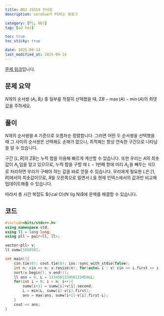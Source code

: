 ```yaml
---
title: BOJ 15554 전시회
description: sorohue가 PS하는 블로그

category: [PS, BOJ]
tag: [ad hoc]

toc: true
toc_sticky: true

date: 2025-09-14
last_modified_at: 2025-09-14
---
```


[문제 링크](https://boj.kr/15554)입니다.

## 문제 요약

$N$개의 순서쌍 $(A_i, B_i)$ 중 일부를 적절히 선택했을 때, $\Sigma B-\max(A)-\min(A)$의 최댓값을 주하세요.

## 풀이

$N$개의 순서쌍을 $A$ 기준으로 오름차순 정렬합니다. 그러면 어떤 두 순서쌍을 선택했을 때 그 사이의 순서쌍은 선택해도 손해가 없으니, 최적해는 항상 연속한 구간으로 나타남을 알 수 있습니다.

구간 $[L, R]$의 $\Sigma B$는 누적 합을 이용해 빠르게 계산할 수 있습니다. 또한 우리는 $A$의 최솟값이 $A_L$임을 알고 있으므로, 누적 합을 구할 때 $L-1$번째 항에 미리 $A_L$을 빼두는 식으로 처리하면 우리가 구해야 하는 값을 바로 얻을 수 있습니다. 우리에게 필요한 $L$은 $[1, R]$에서의 최솟값이므로,  $R$을 오른쪽으로 밀면서 $L$을 현재 인덱스에서의 값과만 비교해 업데이트해줄 수 있습니다.

따라서 총 시간 복잡도 ${\cal O}(N \lg N)$에 문제를 해결할 수 있습니다.

## 코드

```cpp
#include<bits/stdc++.h>
using namespace std;
using ll = long long;
using pll = pair<ll, ll>;

vector<pll> v;
ll sumw[505050];

int main(){
	cin.tie(0); cout.tie(0); ios::sync_with_stdio(false);
	int n; cin >> n; v.resize(n); for(auto& i : v) cin >> i.first >> i.second;
	sort(v.begin(), v.end());
	ll ans = 0, L = 123456123456123456LL;
	for(int i = 0; i < n; i++){
		sumw[i+1] = sumw[i]+v[i].second;
		L = min(L, sumw[i]-v[i].first);
		ans = max(ans, sumw[i+1]-v[i].first-L);
	}
	cout << ans;
}
```